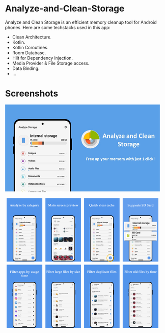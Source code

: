 # Analyze-and-Clean-Storage
Analyze and Clean Storage is an efficient memory cleanup tool for Android phones. Here are some techstacks used in this app:
- Clean Architecture.
- Kotlin.
- Kotlin Coroutines.
- Room Database.
- Hilt for Dependency Injection.
- Media Provider & File Storage access.
- Data Binding.
- ...

# Screenshots
![App Screenshot](/assets/Banner.jpeg)
<div style="display:flex;justify-content:center;">
  <img src="/assets/Slide1.PNG" alt="Slide 1" style="margin:5px;width:23%;height:23%;">
  <img src="/assets/Slide2.PNG" alt="Slide 2" style="margin:5px;width:23%;height:23%;">
  <img src="/assets/Slide3.PNG" alt="Slide 3" style="margin:5px;width:23%;height:23%;">
  <img src="/assets/Slide4.PNG" alt="Slide 4" style="margin:5px;width:23%;height:23%;">
</div>
<div style="display:flex;justify-content:center;">
  <img src="/assets/Slide5.PNG" alt="Slide 5" style="margin:5px;width:23%;height:23%;">
  <img src="/assets/Slide6.PNG" alt="Slide 6" style="margin:5px;width:23%;height:23%;">
  <img src="/assets/Slide7.PNG" alt="Slide 7" style="margin:5px;width:23%;height:23%;">
  <img src="/assets/Slide8.PNG" alt="Slide 8" style="margin:5px;width:23%;height:23%;">
</div>
